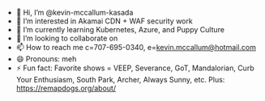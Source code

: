 - 👋 Hi, I’m @kevin-mccallum-kasada
- 👀 I’m interested in Akamai CDN + WAF security work
- 🌱 I’m currently learning Kubernetes, Azure, and Puppy Culture
- 💞️ I’m looking to collaborate on 
- 📫 How to reach me c=707-695-0340, e=kevin.mccallum@hotmail.com
- 😄 Pronouns: meh
- ⚡ Fun fact: Favorite shows = VEEP, Severance, GoT, Mandalorian, Curb Your Enthusiasm, South Park, Archer, Always Sunny, etc.  Plus: https://remapdogs.org/about/ 

<!---
kevin-mccallum-kasada/kevin-mccallum-kasada is a ✨ special ✨ repository because its `README.md` (this file) appears on your GitHub profile.
You can click the Preview link to take a look at your changes.
--->
